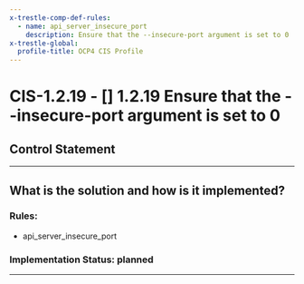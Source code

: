 ```yaml
---
x-trestle-comp-def-rules:
  - name: api_server_insecure_port
    description: Ensure that the --insecure-port argument is set to 0
x-trestle-global:
  profile-title: OCP4 CIS Profile
---
```


# CIS-1.2.19 - \[\] 1.2.19 Ensure that the --insecure-port argument is set to 0

## Control Statement

______________________________________________________________________

## What is the solution and how is it implemented?

<!-- For implementation status enter one of: implemented, partial, planned, alternative, not-applicable -->

<!-- Note that the list of rules under ### Rules: is read-only and changes will not be captured after assembly to JSON -->

### Rules:

  - api_server_insecure_port

### Implementation Status: planned

______________________________________________________________________
